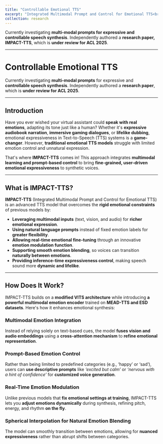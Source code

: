```yaml
---
title: "Controllable Emotional TTS"
excerpt: "Integrated Multimodal Prompt and Control for Emotional TTS<br/><img src='/images/emotion_module.png'>"
collection: research
---
```


<!-- ## Research in Controllable Emotional TTS -->
  Currently investigating **multi-modal prompts for expressive and controllable speech synthesis**. Independently authored a **research paper, IMPACT-TTS**, which is **under review for ACL 2025**.

  ---
# Controllable Emotional TTS

Currently investigating **multi-modal prompts** for expressive and **controllable speech synthesis**. Independently authored a **research paper**, which is **under review for ACL 2025**.

---

<!-- # IMPACT-TTS: Revolutionizing Emotional Speech Synthesis with Multimodal Control -->
<!-- # IMPACT-TTS: Integrated Multimodal Prompt and Control for Emotional TTS -->

## Introduction

Have you ever wished your virtual assistant could **speak with real emotions**, adapting its tone just like a human? Whether it's **expressive audiobook narration**, **immersive gaming dialogues**, or **lifelike dubbing**, emotional expressiveness in Text-to-Speech (TTS) systems is a **game-changer**. However, **traditional emotional TTS models** struggle with limited emotion control and unnatural expression.

That's where **IMPACT-TTS** comes in! This approach integrates **multimodal learning and prompt-based control** to bring **fine-grained, user-driven emotional expressiveness** to synthetic voices. 
<!-- Let’s dive into how this innovation is reshaping the future of TTS! -->

---

## What is IMPACT-TTS?

**IMPACT-TTS** (Integrated Multimodal Prompt and Control for Emotional TTS) is an advanced TTS model that overcomes the **rigid emotional constraints** of previous models by:

- **Leveraging multimodal inputs** (text, vision, and audio) for **richer emotional expression**.
- **Using natural language prompts** instead of fixed emotion labels for **greater flexibility**.
- **Allowing real-time emotional fine-tuning** through an innovative **emotion modulation function**.
- **Supporting smooth emotion blending**, so voices can transition **naturally between emotions**.
- **Providing inference-time expressiveness control**, making speech sound more **dynamic and lifelike**.

---

## How Does It Work?

IMPACT-TTS builds on a **modified VITS architecture** while introducing **a powerful multimodal emotion encoder** trained on **MEAD-TTS and ESD datasets**. Here's how it enhances emotional synthesis:

### Multimodal Emotion Integration
Instead of relying solely on text-based cues, the model **fuses vision and audio embeddings** using a **cross-attention mechanism** to **refine emotional representation**.

### Prompt-Based Emotion Control
Rather than being limited to predefined categories (e.g., ‘happy’ or ‘sad’), users can **use descriptive prompts** like *‘excited but calm’* or *‘nervous with a hint of confidence’* for **customized voice generation**.

### Real-Time Emotion Modulation
Unlike previous models that **fix emotional settings at training**, IMPACT-TTS lets you **adjust emotions dynamically** during synthesis, refining pitch, energy, and rhythm **on the fly**.

### Spherical Interpolation for Natural Emotion Blending
The model can smoothly transition between emotions, allowing for **nuanced expressiveness** rather than abrupt shifts between categories.

<!-- ---

## How Does It Perform? 🔥

We evaluated **IMPACT-TTS** using **both objective metrics and human listening tests**, and here’s what we found:

- **Higher MOS (Mean Opinion Score)** compared to MM-TTS and PromptTTS models.
- **Improved WavLM expressiveness scores**, leading to more **natural and engaging speech**.
- **More accurate emotion classification**, reducing ambiguity in synthesized emotional tones.
- **Superior adaptability** for unseen emotional expressions, thanks to its **prompt-based framework**.

👂 **Want to hear the difference?** (If possible, insert demo audio clips here!)

---

## What’s Next? 🚀

While IMPACT-TTS is a **huge leap forward**, there are **a few challenges** we aim to tackle:

### ⚠️ Limited Facial Expression Datasets
Some emotions, like *‘sorrowful eyes’*, may be misinterpreted due to overlapping features. We plan to **expand vision datasets** and refine emotion classification.

### ⚠️ Computational Efficiency
Large-scale multimodal models require **heavy processing power**. Future work includes **exploring lightweight alternatives** like **quantization and pruning**.

### ⚠️ Ethical Considerations
As TTS becomes more lifelike, **misuse risks increase**. We plan to integrate **audio watermarking and authenticity verification** to prevent unethical applications.

---

## Final Thoughts

IMPACT-TTS is **not just another TTS model**—it's a step toward making synthetic voices **truly expressive, adaptable, and human-like**. Whether you're a **researcher, developer, or enthusiast**, this work opens exciting new possibilities in **emotional AI voice synthesis**.

💬 **What do you think about emotion-driven TTS?** Drop a comment below and let's discuss the future of expressive speech synthesis! -->

<!-- 🔗 **Check out our research and code:** [Your Website Link] -->

